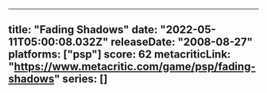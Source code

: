 
---
title: "Fading Shadows"
date: "2022-05-11T05:00:08.032Z"
releaseDate: "2008-08-27"
platforms: ["psp"]
score: 62
metacriticLink: "https://www.metacritic.com/game/psp/fading-shadows"
series: []
---
